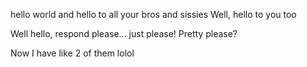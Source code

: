 hello world
and hello to all your bros and sissies
Well, hello to you too

Well hello, respond please... just please! Pretty please?

Now I have like 2 of them lolol 
